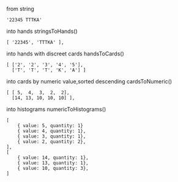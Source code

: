 from string

    '22345 TTTKA'

into hands
stringsToHands()

    [ '22345', 'TTTKA' ],


into hands with discreet cards
handsToCards()

    [ ['2', '2', '3', '4', '5'], 
      ['T', 'T', 'T', 'K', 'A'] ]

into cards by numeric value,sorted descending
cardsToNumeric()

    [ [ 5,  4,  3,  2,  2], 
      [14, 13, 10, 10, 10] ], 

into histograms
numericToHistograms()

    [
        { value: 5, quantity: 1}
        { value: 4, quantity: 1},
        { value: 3, quantity: 1},
        { value: 2, quantity: 2},
    ],
    [
        { value: 14, quantity: 1},
        { value: 13, quantity: 1},
        { value: 10, quantity: 3},
    ]
